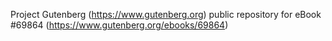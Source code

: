 Project Gutenberg (https://www.gutenberg.org) public repository for
eBook #69864 (https://www.gutenberg.org/ebooks/69864)
